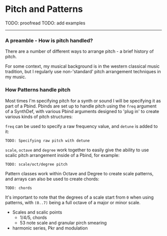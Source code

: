 # Pitch and Patterns

TODO: proofread
TODO: add examples

-------

### A preamble - How is pitch handled?

There are a number of different ways to arrange pitch - a brief history of pitch.

For some context, my musical background is in the western classical music tradition, but I regularly use non-'standard' pitch arrangement techniques in my music.

### How Patterns handle pitch

Most times I'm specifying pitch for a synth or sound I will be specifying it as part of a Pbind. Pbinds are set up to handle pitch using the `freq` argument of a SynthDef, with various Pbind arguments designed to 'plug in' to create various kinds of pitch structures:

`freq` can be used to specify a raw frequency value, and `detune` is added to it: 
```supercollider
TODO: Specifying raw pitch with detune
```
`scale`, `octave` and `degree` work together to easily give the ability to use scalic pitch arrangement inside of a Pbind, for example:
```supercollider
TODO: scale/oct/degree pitch
```
Pattern classes work within Octave and Degree to create scale patterns, and arrays can also be used to create chords:
```supercollider
TODO: chords
```

It's important to note that the degrees of a scale start from `0` when using patterns, with `(0..7)` being a full octave of a major or minor scale.


- Scales and scalic points
    - 1/4/5, chords
    - 53 note scale and granular pirch smearing
- harmonic series, Pkr and modulation
